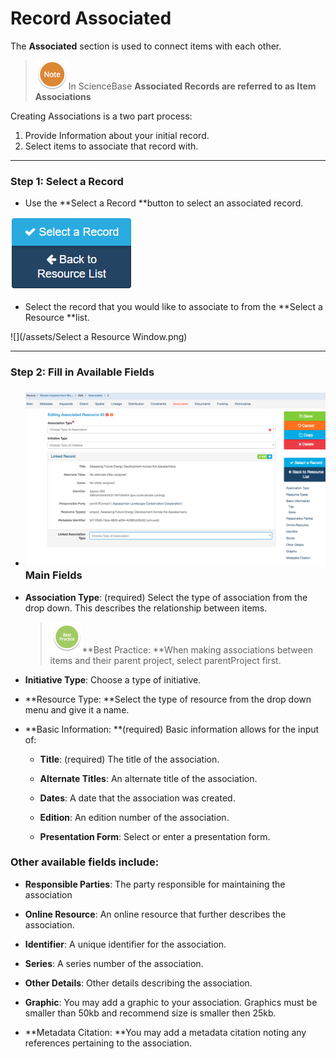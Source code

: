# Record Associated

The **Associated** section is used to connect items with each other.

> ![](/assets/NoteSmall.png)In ScienceBase **Associated Records **are referred to as** Item Associations**

Creating Associations is a two part process: 

1. Provide Information about your initial record.
2. Select items to associate that record with.

---

### Step 1: Select a Record

* Use the **Select a Record **button to select an associated record.

![](/assets/Select_a_Record_Button.png)

* Select the record that you would like to associate to from the **Select a Resource **list.

![](/assets/Select a Resource Window.png)

---

### Step 2: Fill in Available Fields

* ### ![](/assets/Associate.png)Main Fields

* **Association Type**: \(required\) Select the type of association from the drop down. This describes the relationship between items.

  > ![](/assets/BestPracticeSmall.png)**Best Practice: **When making associations between items and their parent project, select parentProject first.

* **Initiative Type**: Choose a type of initiative.

* **Resource Type: **Select the type of resource from the drop down menu and give it a name.

* **Basic Information: **\(required\) Basic information allows for the input of:

  * **Title**: \(required\) The title of the association.

  * **Alternate Titles**: An alternate title of the association.

  * **Dates**: A date that the association was created.

  * **Edition**: An edition number of the association.

  * **Presentation Form**: Select or enter a presentation form.

### **Other available fields include:**

* **Responsible Parties**: The party responsible for maintaining the association

* **Online Resource**: An online resource that further describes the association.

* **Identifier**: A unique identifier for the association.

* **Series**: A series number of the association.

* **Other Details**: Other details describing the association.

* **Graphic**: You may add a graphic to your association. Graphics must be smaller than 50kb  and recommend size is smaller then 25kb.

* **Metadata Citation: **You may add a metadata citation noting any references pertaining to the association.






